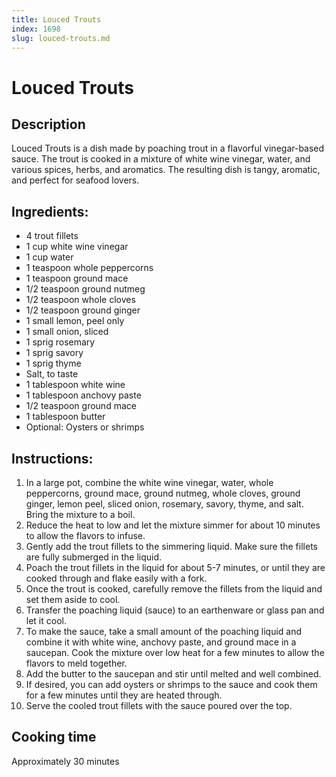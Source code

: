 ```yaml
---
title: Louced Trouts
index: 1698
slug: louced-trouts.md
---
```


# Louced Trouts

## Description
Louced Trouts is a dish made by poaching trout in a flavorful vinegar-based sauce. The trout is cooked in a mixture of white wine vinegar, water, and various spices, herbs, and aromatics. The resulting dish is tangy, aromatic, and perfect for seafood lovers.

## Ingredients:
- 4 trout fillets
- 1 cup white wine vinegar
- 1 cup water
- 1 teaspoon whole peppercorns
- 1 teaspoon ground mace
- 1/2 teaspoon ground nutmeg
- 1/2 teaspoon whole cloves
- 1/2 teaspoon ground ginger
- 1 small lemon, peel only
- 1 small onion, sliced
- 1 sprig rosemary
- 1 sprig savory
- 1 sprig thyme
- Salt, to taste
- 1 tablespoon white wine
- 1 tablespoon anchovy paste
- 1/2 teaspoon ground mace
- 1 tablespoon butter
- Optional: Oysters or shrimps

## Instructions:
1. In a large pot, combine the white wine vinegar, water, whole peppercorns, ground mace, ground nutmeg, whole cloves, ground ginger, lemon peel, sliced onion, rosemary, savory, thyme, and salt. Bring the mixture to a boil.
2. Reduce the heat to low and let the mixture simmer for about 10 minutes to allow the flavors to infuse.
3. Gently add the trout fillets to the simmering liquid. Make sure the fillets are fully submerged in the liquid.
4. Poach the trout fillets in the liquid for about 5-7 minutes, or until they are cooked through and flake easily with a fork.
5. Once the trout is cooked, carefully remove the fillets from the liquid and set them aside to cool.
6. Transfer the poaching liquid (sauce) to an earthenware or glass pan and let it cool.
7. To make the sauce, take a small amount of the poaching liquid and combine it with white wine, anchovy paste, and ground mace in a saucepan. Cook the mixture over low heat for a few minutes to allow the flavors to meld together.
8. Add the butter to the saucepan and stir until melted and well combined.
9. If desired, you can add oysters or shrimps to the sauce and cook them for a few minutes until they are heated through.
10. Serve the cooled trout fillets with the sauce poured over the top.

## Cooking time
Approximately 30 minutes